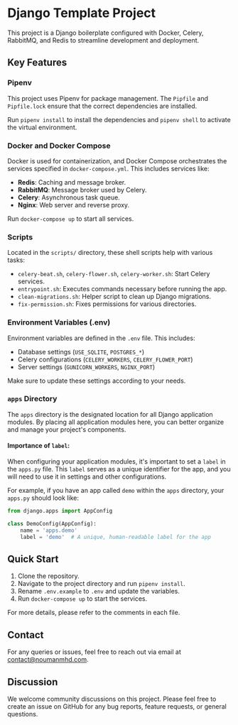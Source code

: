 # Django Template Project

This project is a Django boilerplate configured with Docker, Celery, RabbitMQ, and Redis to streamline development and deployment.

## Key Features

### Pipenv

This project uses Pipenv for package management. The `Pipfile` and `Pipfile.lock` ensure that the correct dependencies are installed.

Run `pipenv install` to install the dependencies and `pipenv shell` to activate the virtual environment.

### Docker and Docker Compose

Docker is used for containerization, and Docker Compose orchestrates the services specified in `docker-compose.yml`. This includes services like:

- **Redis**: Caching and message broker.
- **RabbitMQ**: Message broker used by Celery.
- **Celery**: Asynchronous task queue.
- **Nginx**: Web server and reverse proxy.

Run `docker-compose up` to start all services.

### Scripts

Located in the `scripts/` directory, these shell scripts help with various tasks:

- `celery-beat.sh`, `celery-flower.sh`, `celery-worker.sh`: Start Celery services.
- `entrypoint.sh`: Executes commands necessary before running the app.
- `clean-migrations.sh`: Helper script to clean up Django migrations.
- `fix-permission.sh`: Fixes permissions for various directories.

### Environment Variables (.env)

Environment variables are defined in the `.env` file. This includes:

- Database settings (`USE_SQLITE`, `POSTGRES_*`)
- Celery configurations (`CELERY_WORKERS`, `CELERY_FLOWER_PORT`)
- Server settings (`GUNICORN_WORKERS`, `NGINX_PORT`)

Make sure to update these settings according to your needs.

### `apps` Directory

The `apps` directory is the designated location for all Django application modules. By placing all application modules here, you can better organize and manage your project's components.

#### Importance of `label`:

When configuring your application modules, it's important to set a `label` in the `apps.py` file. This `label` serves as a unique identifier for the app, and you will need to use it in settings and other configurations.

For example, if you have an app called `demo` within the `apps` directory, your `apps.py` should look like:

```python
from django.apps import AppConfig

class DemoConfig(AppConfig):
    name = 'apps.demo'
    label = 'demo'  # A unique, human-readable label for the app
```

## Quick Start

1. Clone the repository.
2. Navigate to the project directory and run `pipenv install`.
3. Rename `.env.example` to `.env` and update the variables.
4. Run `docker-compose up` to start the services.

For more details, please refer to the comments in each file.

## Contact

For any queries or issues, feel free to reach out via email at [contact@noumanmhd.com](mailto:contact@noumanmhd.com).

## Discussion

We welcome community discussions on this project. Please feel free to create an issue on GitHub for any bug reports, feature requests, or general questions.
